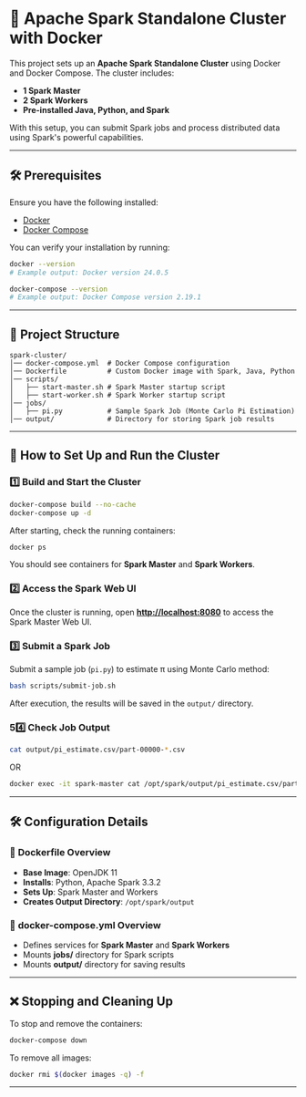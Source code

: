 # 🚀 Apache Spark Standalone Cluster with Docker

This project sets up an **Apache Spark Standalone Cluster** using Docker and Docker Compose. The cluster includes:

- **1 Spark Master**
- **2 Spark Workers**
- **Pre-installed Java, Python, and Spark**

With this setup, you can submit Spark jobs and process distributed data using Spark's powerful capabilities.

---

## 🛠 **Prerequisites**

Ensure you have the following installed:

- [Docker](https://docs.docker.com/get-docker/)
- [Docker Compose](https://docs.docker.com/compose/install/)

You can verify your installation by running:

```bash
docker --version
# Example output: Docker version 24.0.5

docker-compose --version
# Example output: Docker Compose version 2.19.1
```

---

## 📂 **Project Structure**

```
spark-cluster/
│── docker-compose.yml  # Docker Compose configuration
│── Dockerfile          # Custom Docker image with Spark, Java, Python
│── scripts/
│   ├── start-master.sh # Spark Master startup script
│   ├── start-worker.sh # Spark Worker startup script
│── jobs/
│   ├── pi.py           # Sample Spark Job (Monte Carlo Pi Estimation)
│── output/             # Directory for storing Spark job results
```

---

## 🚀 **How to Set Up and Run the Cluster**

### 1️⃣ **Build and Start the Cluster**

```bash
docker-compose build --no-cache
docker-compose up -d
```

After starting, check the running containers:

```bash
docker ps
```

You should see containers for **Spark Master** and **Spark Workers**.

### 2️⃣ **Access the Spark Web UI**

Once the cluster is running, open **[http://localhost:8080](http://localhost:8080)** to access the Spark Master Web UI.

### 3️⃣ **Submit a Spark Job**

Submit a sample job (`pi.py`) to estimate π using Monte Carlo method:

```bash
bash scripts/submit-job.sh
```

After execution, the results will be saved in the `output/` directory.

### 54️⃣ **Check Job Output**

```bash
cat output/pi_estimate.csv/part-00000-*.csv
```

OR

```bash
docker exec -it spark-master cat /opt/spark/output/pi_estimate.csv/part-00000-*.csv
```

---

## 🛠 **Configuration Details**

### 🔹 **Dockerfile Overview**

- **Base Image**: OpenJDK 11
- **Installs**: Python, Apache Spark 3.3.2
- **Sets Up**: Spark Master and Workers
- **Creates Output Directory**: `/opt/spark/output`

### 🔹 **docker-compose.yml Overview**

- Defines services for **Spark Master** and **Spark Workers**
- Mounts **jobs/** directory for Spark scripts
- Mounts **output/** directory for saving results

---

## ❌ **Stopping and Cleaning Up**

To stop and remove the containers:

```bash
docker-compose down
```

To remove all images:

```bash
docker rmi $(docker images -q) -f
```

---
